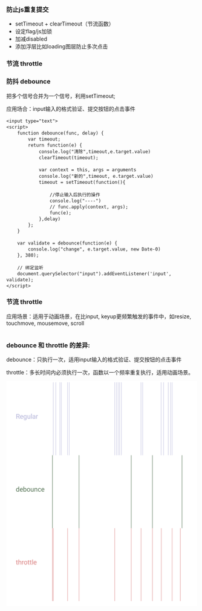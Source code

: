 ### 防止js重复提交
* setTimeout + clearTimeout（节流函数）
* 设定flag/js加锁
* 加减disabled
* 添加浮层比如loading图层防止多次点击

### 节流 throttle 


### 防抖 debounce
把多个信号合并为一个信号，利用setTimeout;

应用场合：input输入的格式验证、提交按钮的点击事件

```
<input type="text">
<script>
    function debounce(func, delay) {
        var timeout;
        return function(e) {
            console.log("清除",timeout,e.target.value)
            clearTimeout(timeout);

            var context = this, args = arguments
            console.log("新的",timeout, e.target.value)
            timeout = setTimeout(function(){

                //停止输入后执行的操作
                console.log("----")
                // func.apply(context, args);
                func(e);
            },delay)
        };
    }

    var validate = debounce(function(e) {
        console.log("change", e.target.value, new Date-0)
    }, 380);

    // 绑定监听
    document.querySelector("input").addEventListener('input', validate);
</script>
```


### 节流 throttle
应用场景：适用于动画场景，在比input, keyup更频繁触发的事件中，如resize, touchmove, mousemove, scroll

```
```

### debounce 和 throttle 的差异:
debounce：只执行一次，适用input输入的格式验证、提交按钮的点击事件

throttle：多长时间内必须执行一次，函数以一个频率重复执行，适用动画场景。

![](/assets/thottle.png)